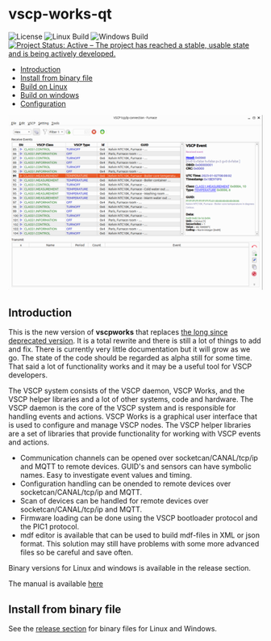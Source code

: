 # vscp-works-qt


![License](https://img.shields.io/badge/license-MIT-blue.svg)
![Linux Build](https://github.com/grodansparadis/vscp-works-qt/actions/workflows/cmake.yml/badge.svg) 
![Windows Build](https://github.com/grodansparadis/vscp-works-qt/actions/workflows/msbuild.yml/badge.svg)
[![Project Status: Active – The project has reached a stable, usable state and is being actively developed.](https://www.repostatus.org/badges/latest/active.svg)](https://www.repostatus.org/#active)

  * [Introduction](https://github.com/grodansparadis/vscp-works-qt#Introduction)
  * [Install from binary file](https://github.com/grodansparadis/vscp-works-qt#install-from-binary-file)
  * [Build on Linux](https://github.com/grodansparadis/vscp-works-qt#build-on-linux)
  * [Build on windows](https://github.com/grodansparadis/vscp-works-qt#build-on-windows) 
  * [Configuration](https://github.com/grodansparadis/vscp-works-qt#configuration)

![](docs/images/session-event.png) 

## Introduction

This is the new version of **vscpworks** that replaces [the long since deprecated version](https://github.com/grodansparadis/vscpworks). It is a total rewrite and there is still a lot of things to add and fix. There is currently very little documentation but it will grow as we go. The state of the code should be regarded as alpha still for some time.  That said a lot of functionality works and it may be a useful tool for VSCP developers. 

The VSCP system consists of the VSCP daemon, VSCP Works, and the VSCP helper libraries and a lot of other systems, code and hardware. The VSCP daemon is the core of the VSCP system and is responsible for handling events and actions. VSCP Works is a graphical user interface that is used to configure and manage VSCP nodes. The VSCP helper libraries are a set of libraries that provide functionality for working with VSCP events and actions.

  * Communication channels can be opened over socketcan/CANAL/tcp/ip and MQTT to remote devices. GUID's and sensors can have symbolic names. Easy to investigate event values and timing.  
  * Configuration handling can be onended to remote devices over socketcan/CANAL/tcp/ip and MQTT.
  * Scan of devices can be handled for remote devices over socketcan/CANAL/tcp/ip and MQTT.
  * Firmware loading can be done using the VSCP bootloader protocol and the PIC1 protocol. 
  * mdf editor is available that can be used to build mdf-files in XML or json format. This solution may still have problems with some more advanced files so be careful and save often.

Binary versions for Linux and windows is available in the release section.

The manual is available [here](https://grodansparadis.github.io/vscp-works-qt/#/)

## Install from binary file
See the [release section]() for binary files for Linux and Windows.


